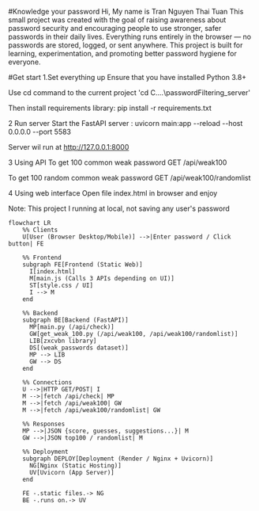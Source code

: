 #Knowledge your password
Hi, My name is Tran Nguyen Thai Tuan
This small project was created with the goal of raising awareness about password security and encouraging people to use stronger, safer passwords in their daily lives. Everything runs entirely in the browser — no passwords are stored, logged, or sent anywhere. This project is built for learning, experimentation, and promoting better password hygiene for everyone.

#Get start
1.Set everything up
Ensure that you have installed Python 3.8+

Use cd command to the current project
'cd C\....\passwordFiltering_server\'

Then install requirements library:
pip install -r requirements.txt

2 Run server
Start the FastAPI server : 
uvicorn main:app --reload --host 0.0.0.0 --port 5583

Server wil run at http://127.0.0.1:8000

3 Using API
To get 100 common weak password
GET /api/weak100

To get 100 random common weak password
GET /api/weak100/randomlist

4 Using web interface
Open file index.html in browser and enjoy

Note: 
This project I running at local, not saving any user's password


```mermaid
flowchart LR
    %% Clients
    U[User (Browser Desktop/Mobile)] -->|Enter password / Click button| FE

    %% Frontend
    subgraph FE[Frontend (Static Web)]
      I[index.html]
      M[main.js (Calls 3 APIs depending on UI)]
      ST[style.css / UI]
      I --> M
    end

    %% Backend
    subgraph BE[Backend (FastAPI)]
      MP[main.py (/api/check)]
      GW[get_weak_100.py (/api/weak100, /api/weak100/randomlist)]
      LIB[zxcvbn library]
      DS[(weak_passwords dataset)]
      MP --> LIB
      GW --> DS
    end

    %% Connections
    U -->|HTTP GET/POST| I
    M -->|fetch /api/check| MP
    M -->|fetch /api/weak100| GW
    M -->|fetch /api/weak100/randomlist| GW

    %% Responses
    MP -->|JSON {score, guesses, suggestions...}| M
    GW -->|JSON top100 / randomlist| M

    %% Deployment
    subgraph DEPLOY[Deployment (Render / Nginx + Uvicorn)]
      NG[Nginx (Static Hosting)]
      UV[Uvicorn (App Server)]
    end

    FE -.static files.-> NG
    BE -.runs on.-> UV
